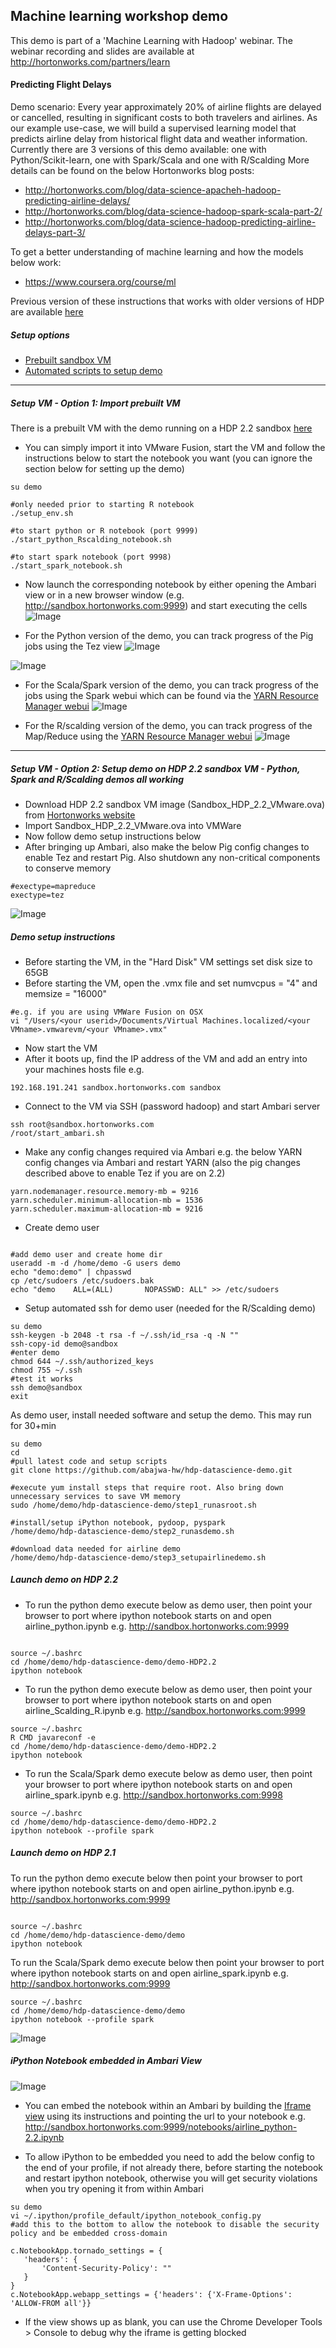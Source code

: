 ## Machine learning workshop demo
This demo is part of a 'Machine Learning with Hadoop' webinar.
The webinar recording and slides are available at http://hortonworks.com/partners/learn

#### Predicting Flight Delays 
Demo scenario:
Every year approximately 20% of airline flights are delayed or cancelled, resulting in significant costs to both travelers and airlines. 
As our example use-case, we will build a supervised learning model that predicts airline delay from historical flight data and weather information.
Currently there are 3 versions of this demo available: one with Python/Scikit-learn, one with Spark/Scala and one with R/Scalding 
More details can be found on the below Hortonworks blog posts:
- http://hortonworks.com/blog/data-science-apacheh-hadoop-predicting-airline-delays/
- http://hortonworks.com/blog/data-science-hadoop-spark-scala-part-2/
- http://hortonworks.com/blog/data-science-hadoop-predicting-airline-delays-part-3/

To get a better understanding of machine learning and how the models below work:
- https://www.coursera.org/course/ml

Previous version of these instructions that works with older versions of HDP are available [here](https://github.com/abajwa-hw/hdp-datascience-demo/tree/master/older-versions)

##### Setup options
- [Prebuilt sandbox VM](https://github.com/abajwa-hw/hdp-datascience-demo#setup-vm---option-1-import-prebuilt-vm)
- [Automated scripts to setup demo](https://github.com/abajwa-hw/hdp-datascience-demo#launch-demo-on-hdp-22)

-------------------------

##### Setup VM - Option 1: Import prebuilt VM
There is a prebuilt VM with the demo running on a HDP 2.2 sandbox [here](https://www.dropbox.com/s/0jkwsijptavrrtu/Sandbox_HDP_2.2_VMware_ML_airlinedemo.ova?dl=0) 

- You can simply import it into VMware Fusion, start the VM and follow the instructions below to start the notebook you want (you can ignore the section below for setting up the demo)

```
su demo

#only needed prior to starting R notebook
./setup_env.sh

#to start python or R notebook (port 9999)
./start_python_Rscalding_notebook.sh

#to start spark notebook (port 9998)
./start_spark_notebook.sh

```

- Now launch the corresponding notebook by either opening the Ambari view or in a new browser window (e.g. http://sandbox.hortonworks.com:9999) and start executing the cells
![Image](../master/screenshots/noteboook-in-ambari.png?raw=true)

- For the Python version of the demo, you can track progress of the Pig jobs using the Tez view
![Image](../master/screenshots/tez-ui-1.png?raw=true)

![Image](../master/screenshots/tez-ui-2.png?raw=true)

- For the Scala/Spark version of the demo, you can track progress of the jobs using the Spark webui which can be found via the [YARN Resource Manager webui](http://sandbox.hortonworks.com:8088)
![Image](../master/screenshots/spark-webui.png?raw=true)

- For the R/scalding version of the demo, you can track progress of the Map/Reduce using the [YARN Resource Manager webui](http://sandbox.hortonworks.com:8088)
![Image](../master/screenshots/mapreduce-webui.png?raw=true)

-----------------------

##### Setup VM - Option 2: Setup demo on HDP 2.2 sandbox VM - Python, Spark and R/Scalding demos all working

- Download HDP 2.2 sandbox VM image (Sandbox_HDP_2.2_VMware.ova) from [Hortonworks website](http://hortonworks.com/products/hortonworks-sandbox/)
- Import Sandbox_HDP_2.2_VMware.ova into VMWare
- Now follow demo setup instructions below
- After bringing up Ambari, also make the below Pig config changes to enable Tez and restart Pig. Also shutdown any non-critical components to conserve memory
```
#exectype=mapreduce
exectype=tez
```
![Image](../master/screenshots/pig-tez.png?raw=true)


##### Demo setup instructions

- Before starting the VM, in the "Hard Disk" VM settings set disk size to 65GB
- Before starting the VM, open the .vmx file and set numvcpus = "4" and memsize = "16000"
```
#e.g. if you are using VMWare Fusion on OSX 
vi "/Users/<your userid>/Documents/Virtual Machines.localized/<your VMname>.vmwarevm/<your VMname>.vmx"
```
- Now start the VM
- After it boots up, find the IP address of the VM and add an entry into your machines hosts file e.g.
```
192.168.191.241 sandbox.hortonworks.com sandbox    
```
- Connect to the VM via SSH (password hadoop) and start Ambari server
```
ssh root@sandbox.hortonworks.com
/root/start_ambari.sh
```

- Make any config changes required via Ambari e.g. the below YARN config changes via Ambari and restart YARN (also the pig changes described above to enable Tez if you are on 2.2)
```
yarn.nodemanager.resource.memory-mb = 9216 
yarn.scheduler.minimum-allocation-mb = 1536
yarn.scheduler.maximum-allocation-mb = 9216
```

- Create demo user
```

#add demo user and create home dir
useradd -m -d /home/demo -G users demo 
echo "demo:demo" | chpasswd
cp /etc/sudoers /etc/sudoers.bak
echo "demo    ALL=(ALL)       NOPASSWD: ALL" >> /etc/sudoers
```

- Setup automated ssh for demo user (needed for the R/Scalding demo)
```
su demo
ssh-keygen -b 2048 -t rsa -f ~/.ssh/id_rsa -q -N ""
ssh-copy-id demo@sandbox
#enter demo
chmod 644 ~/.ssh/authorized_keys
chmod 755 ~/.ssh
#test it works
ssh demo@sandbox
exit

```

As demo user, install needed software and setup the demo. This may run for 30+min
```
su demo
cd
#pull latest code and setup scripts
git clone https://github.com/abajwa-hw/hdp-datascience-demo.git	

#execute yum install steps that require root. Also bring down unnecessary services to save VM memory
sudo /home/demo/hdp-datascience-demo/step1_runasroot.sh

#install/setup iPython notebook, pydoop, pyspark
/home/demo/hdp-datascience-demo/step2_runasdemo.sh

#download data needed for airline demo
/home/demo/hdp-datascience-demo/step3_setupairlinedemo.sh
```

##### Launch demo on HDP 2.2

- To run the python demo execute below as demo user, then point your browser to port where ipython notebook starts on and open airline_python.ipynb 
e.g. http://sandbox.hortonworks.com:9999
```

source ~/.bashrc
cd /home/demo/hdp-datascience-demo/demo-HDP2.2
ipython notebook
```

- To run the python demo execute below as demo user, then point your browser to port where ipython notebook starts on and open airline_Scalding_R.ipynb
e.g. http://sandbox.hortonworks.com:9999
```
source ~/.bashrc
R CMD javareconf -e
cd /home/demo/hdp-datascience-demo/demo-HDP2.2
ipython notebook
```


- To run the Scala/Spark demo execute below as demo user, then point your browser to port where ipython notebook starts on and open airline_spark.ipynb
e.g. http://sandbox.hortonworks.com:9998
```
source ~/.bashrc
cd /home/demo/hdp-datascience-demo/demo-HDP2.2
ipython notebook --profile spark
```

##### Launch demo on HDP 2.1

To run the python demo execute below then point your browser to port where ipython notebook starts on and open airline_python.ipynb
e.g. http://sandbox.hortonworks.com:9999
```

source ~/.bashrc
cd /home/demo/hdp-datascience-demo/demo
ipython notebook
```

To run the Scala/Spark demo execute below then point your browser to port where ipython notebook starts on and open airline_spark.ipynb
e.g. http://sandbox.hortonworks.com:9999
```
source ~/.bashrc
cd /home/demo/hdp-datascience-demo/demo
ipython notebook --profile spark
```

![Image](../master/screenshots/ipython-notebook-home.png?raw=true)


##### iPython Notebook embedded in Ambari View

![Image](https://raw.githubusercontent.com/abajwa-hw/iframe-view/master/screenshots/Embedded-iPython.png)

- You can embed the notebook within an Ambari by building the [Iframe view](https://github.com/abajwa-hw/iframe-view) using its instructions and pointing the url to your notebook e.g. http://sandbox.hortonworks.com:9999/notebooks/airline_python-2.2.ipynb

- To allow iPython to be embedded you need to add the below config to the end of your profile, if not already there, before starting the notebook and restart ipython notebook, otherwise you will get security violations when you try opening it from within Ambari
```
su demo
vi ~/.ipython/profile_default/ipython_notebook_config.py
#add this to the bottom to allow the notebook to disable the security policy and be embedded cross-domain

c.NotebookApp.tornado_settings = {
   'headers': {
       'Content-Security-Policy': ""
   }
}
c.NotebookApp.webapp_settings = {'headers': {'X-Frame-Options': 'ALLOW-FROM all'}}

```
- If the view shows up as blank, you can use the Chrome Developer Tools > Console to debug why the iframe is getting blocked